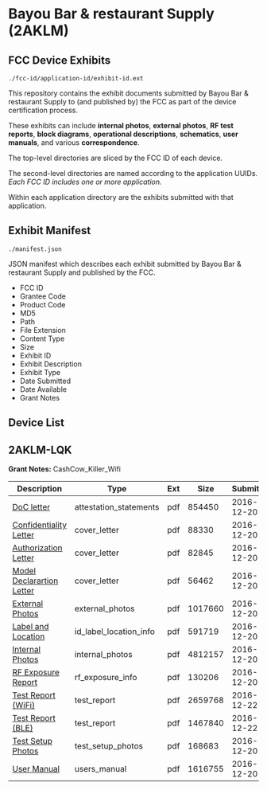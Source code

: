 # Bayou Bar & restaurant Supply (2AKLM)
## FCC Device Exhibits

```
./fcc-id/application-id/exhibit-id.ext
```

This repository contains the exhibit documents submitted by Bayou Bar & restaurant Supply to (and published by) the FCC as part of the device certification process.

These exhibits can include **internal photos**, **external photos**, **RF test reports**, **block diagrams**, **operational descriptions**, **schematics**, **user manuals**, and various **correspondence**.

The top-level directories are sliced by the FCC ID of each device.

The second-level directories are named according to the application UUIDs. *Each FCC ID includes one or more application.*

Within each application directory are the exhibits submitted with that application. 

## Exhibit Manifest

```
./manifest.json
```

JSON manifest which describes each exhibit submitted by Bayou Bar & restaurant Supply and published by the FCC.

- FCC ID
- Grantee Code
- Product Code
- MD5
- Path
- File Extension
- Content Type
- Size
- Exhibit ID
- Exhibit Description
- Exhibit Type
- Date Submitted
- Date Available
- Grant Notes

## Device List
## 2AKLM-LQK
**Grant Notes:** CashCow_Killer_Wifi

| Description | Type | Ext | Size | Submitted | Available |
| ----------- | ---- | --- | ---- | --------- | --------- |
| [DoC letter](2AKLM-LQK/c13a76d82cb10541c750f37e2428d52f/3234666.pdf) | attestation_statements | pdf | 854450 | 2016-12-20 | 2016-12-20 |
| [Confidentiality Letter](2AKLM-LQK/c13a76d82cb10541c750f37e2428d52f/3234664.pdf) | cover_letter | pdf | 88330 | 2016-12-20 | 2016-12-20 |
| [Authorization Letter](2AKLM-LQK/c13a76d82cb10541c750f37e2428d52f/3234665.pdf) | cover_letter | pdf | 82845 | 2016-12-20 | 2016-12-20 |
| [Model Declarartion Letter](2AKLM-LQK/c13a76d82cb10541c750f37e2428d52f/3234668.pdf) | cover_letter | pdf | 56462 | 2016-12-20 | 2016-12-20 |
| [External Photos](2AKLM-LQK/c13a76d82cb10541c750f37e2428d52f/3234660.pdf) | external_photos | pdf | 1017660 | 2016-12-20 | 2016-12-20 |
| [Label and Location](2AKLM-LQK/c13a76d82cb10541c750f37e2428d52f/3234667.pdf) | id_label_location_info | pdf | 591719 | 2016-12-20 | 2016-12-20 |
| [Internal Photos](2AKLM-LQK/c13a76d82cb10541c750f37e2428d52f/3234661.pdf) | internal_photos | pdf | 4812157 | 2016-12-20 | 2016-12-20 |
| [RF Exposure Report](2AKLM-LQK/c13a76d82cb10541c750f37e2428d52f/3234671.pdf) | rf_exposure_info | pdf | 130206 | 2016-12-20 | 2016-12-20 |
| [Test Report  (WiFi)](2AKLM-LQK/c13a76d82cb10541c750f37e2428d52f/3237613.pdf) | test_report | pdf | 2659768 | 2016-12-22 | 2016-12-20 |
| [Test Report (BLE)](2AKLM-LQK/c13a76d82cb10541c750f37e2428d52f/3237614.pdf) | test_report | pdf | 1467840 | 2016-12-22 | 2016-12-20 |
| [Test Setup Photos](2AKLM-LQK/c13a76d82cb10541c750f37e2428d52f/3234662.pdf) | test_setup_photos | pdf | 168683 | 2016-12-20 | 2016-12-20 |
| [User Manual](2AKLM-LQK/c13a76d82cb10541c750f37e2428d52f/3234663.pdf) | users_manual | pdf | 1616755 | 2016-12-20 | 2016-12-20 |
